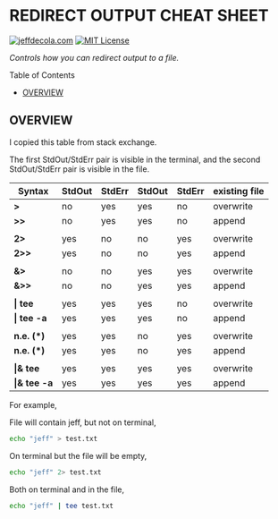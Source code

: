 # REDIRECT OUTPUT CHEAT SHEET

[![jeffdecola.com](https://img.shields.io/badge/website-jeffdecola.com-blue)](https://jeffdecola.com)
[![MIT License](https://img.shields.io/:license-mit-blue.svg)](https://jeffdecola.mit-license.org)

_Controls how you can redirect output to a file._

Table of Contents

* [OVERVIEW](https://github.com/JeffDeCola/my-cheat-sheets/tree/master/software/development/operating-systems/linux/redirect-output-cheat-sheet#overview)

## OVERVIEW

I copied this table from stack exchange.

The first StdOut/StdErr pair is visible in the terminal, and the
second StdOut/StdErr pair is visible in the file.

|    Syntax     |  StdOut  |  StdErr  |  StdOut  |  StdErr  | existing file |
|---------------|----------|----------|----------|----------|---------------|
|     **>**     |    no    |   yes    |   yes    |    no    |  overwrite    |
|     **>>**    |    no    |   yes    |   yes    |    no    |   append      |
|               |          |          |          |          |               |
|    **2>**     |   yes    |    no    |    no    |   yes    |  overwrite    |
|    **2>>**    |   yes    |    no    |    no    |   yes    |   append      |
|               |          |          |          |          |               |
|    **&>**     |    no    |    no    |   yes    |   yes    |  overwrite    |
|    **&>>**    |    no    |    no    |   yes    |   yes    |   append      |
|               |          |          |          |          |               |
|  **\| tee**    |   yes    |   yes    |   yes    |    no    |  overwrite    |
|  **\| tee -a** |   yes    |   yes    |   yes    |    no    |   append      |
|               |          |          |          |          |               |
|  **n.e. (*)** |   yes    |   yes    |    no    |   yes    |  overwrite    |
|  **n.e. (*)** |   yes    |   yes    |    no    |   yes    |   append      |
|               |          |          |          |          |               |
| **\|& tee**    |   yes    |   yes    |   yes    |   yes    |  overwrite    |
| **\|& tee -a** |   yes    |   yes    |   yes    |   yes    |   append      |

For example,

File will contain jeff, but not on terminal,

```bash
echo "jeff" > test.txt
```

On terminal but the file will be empty,

```bash
echo "jeff" 2> test.txt
```

Both on terminal and in the file,

```bash
echo "jeff" | tee test.txt
```
